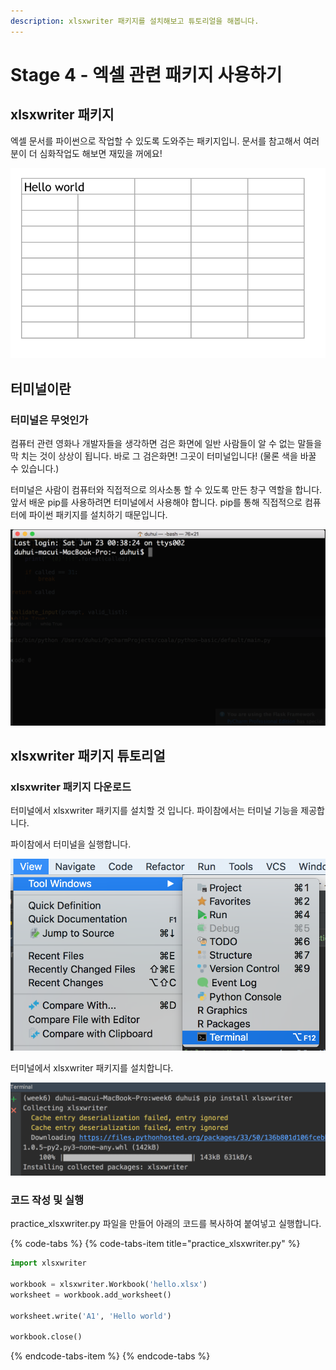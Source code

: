 ```yaml
---
description: xlsxwriter 패키지를 설치해보고 튜토리얼을 해봅니다.
---
```


# Stage 4 - 엑셀 관련 패키지 사용하기

## xlsxwriter 패키지 

엑셀 문서를 파이썬으로 작업할 수 있도록 도와주는 패키지입니. 문서를 참고해서 여러분이 더 심화작업도 해보면 재밌을 꺼에요!

![hello.xlsx](../.gitbook/assets/image%20%2825%29.png)

## 터미널이란

### 터미널은 무엇인가 

컴퓨터 관련 영화나 개발자들을 생각하면 검은 화면에 일반 사람들이 알 수 없는 말들을 막 치는 것이 상상이 됩니다. 바로 그 검은화면! 그곳이 터미널입니다! \(물론 색을 바꿀 수 있습니다.\)

터미널은 사람이 컴퓨터와 직접적으로 의사소통 할 수 있도록 만든 창구 역할을 합니다. 앞서 배운 pip를 사용하려면 터미널에서 사용해야 합니다. pip를 통해 직접적으로 컴퓨터에 파이썬 패키지를 설치하기 때문입니다.

![&#xD130;&#xBBF8;&#xB110; &#xBAA8;&#xC2B5;](../.gitbook/assets/image%20%2873%29.png)

## xlsxwriter 패키지 튜토리얼 

### xlsxwriter 패키지 다운로드 

터미널에서 xlsxwriter 패키지를 설치할 것 입니다. 파이참에서는 터미널 기능을 제공합니다.

파이참에서 터미널을 실행합니다.

![](../.gitbook/assets/image%20%2836%29.png)

터미널에서 xlsxwriter 패키지를 설치합니다.

![xlsxwriter &#xD328;&#xD0A4;&#xC9C0; &#xC124;&#xCE58;](../.gitbook/assets/image%20%28120%29.png)

### 코드 작성 및 실행 

practice\_xlsxwriter.py 파일을 만들어 아래의 코드를 복사하여 붙여넣고 실행합니다.

{% code-tabs %}
{% code-tabs-item title="practice\_xlsxwriter.py" %}
```python
import xlsxwriter

workbook = xlsxwriter.Workbook('hello.xlsx')
worksheet = workbook.add_worksheet()

worksheet.write('A1', 'Hello world')

workbook.close()
```
{% endcode-tabs-item %}
{% endcode-tabs %}

